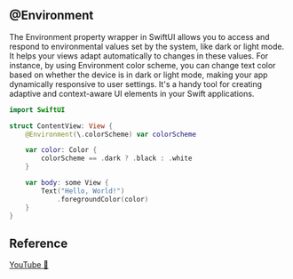 ## @Environment

The Environment property wrapper in SwiftUI allows you to access and respond to environmental values set by the system, like dark or light mode. It helps your views adapt automatically to changes in these values. For instance, by using Environment color scheme, you can change text color based on whether the device is in dark or light mode, making your app dynamically responsive to user settings. It's a handy tool for creating adaptive and context-aware UI elements in your Swift applications.

```swift
import SwiftUI

struct ContentView: View {
    @Environment(\.colorScheme) var colorScheme

    var color: Color {
        colorScheme == .dark ? .black : .white
    }

    var body: some View {
        Text("Hello, World!")
            .foregroundColor(color)
    }
}
```

## Reference

[YouTube 👀](https://youtube.com/shorts/qTh2fHaSbyw?feature=share)